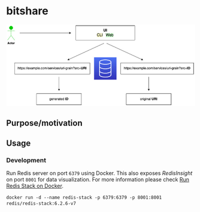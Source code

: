 # bitshare

![schema](/assets/images/schema.jpg)

## Purpose/motivation



## Usage

### Development

Run Redis server on port `6379` using Docker. This also exposes _RedisInsight_ on port `8001` for data visualization.
For more information please check [Run Redis Stack on Docker](https://redis.io/docs/stack/get-started/install/docker/).

```shell
docker run -d --name redis-stack -p 6379:6379 -p 8001:8001 redis/redis-stack:6.2.6-v7
```


